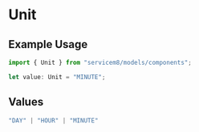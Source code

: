 # Unit

## Example Usage

```typescript
import { Unit } from "servicem8/models/components";

let value: Unit = "MINUTE";
```

## Values

```typescript
"DAY" | "HOUR" | "MINUTE"
```
